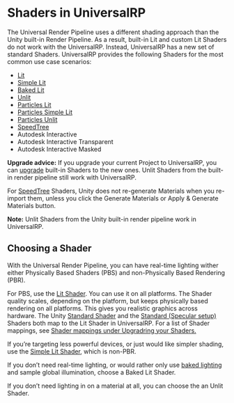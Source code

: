 # Shaders in UniversalRP

The Universal Render Pipeline uses a different shading approach than the Unity built-in Render Pipeline. As a result, built-in Lit and custom Lit Shaders do not work with the UniversalRP. Instead, UniversalRP has a new set of standard Shaders. UniversalRP provides the following Shaders for the most common use case scenarios:

- [Lit](lit-shader.md)
- [Simple Lit](simple-lit-shader.md)
- [Baked Lit](baked-lit-shader.md)
- [Unlit](unlit-shader.md)
- [Particles Lit](particles-lit-shader.md)
- [Particles Simple Lit](particles-simple-lit-shader.md)
- [Particles Unlit](particles-unlit-shader.md)
- [SpeedTree](speedtree.md) 
- Autodesk Interactive
- Autodesk Interactive Transparent
- Autodesk Interactive Masked

**Upgrade advice:** If you upgrade your current Project to UniversalRP, you can [upgrade](upgrading-your-shaders.md) built-in Shaders to the new ones. Unlit Shaders from the built-in render pipeline still work with UniversalRP. 

For [SpeedTree](https://docs.unity3d.com/Manual/SpeedTree.html) Shaders, Unity does not re-generate Materials when you re-import them, unless you click the Generate Materials or Apply & Generate Materials button.

**Note:** Unlit Shaders from the Unity built-in render pipeline work in UniversalRP.



## Choosing a Shader 

With the Universal Render Pipeline, you can have real-time lighting wither either Physically Based Shaders (PBS) and non-Physically Based Rendering (PBR).

For PBS, use the [Lit Shader](lit-shader.md). You can use it on all platforms. The Shader quality scales, depending on the platform, but keeps physically based rendering on all platforms. This gives you realistic graphics across hardware. The Unity [Standard Shader](<https://docs.unity3d.com/Manual/shader-StandardShader.html>) and the [Standard (Specular setup)](https://docs.unity3d.com/Manual/StandardShaderMetallicVsSpecular.html) Shaders both map to the Lit Shader in UniversalRP. For a list of Shader mappings, see [Shader mappings under Upgradring your Shaders.](upgrading-your-shaders.md#shaderMappings)

If you’re targeting less powerful devices, or just would like simpler shading, use the [Simple Lit Shader](simple-lit-shader.md), which is non-PBR. 

If you don’t need real-time lighting, or would rather only use [baked lighting](https://docs.unity3d.com/Manual/LightMode-Baked.html) and sample global illumination, choose a Baked Lit Shader. 

If you don’t need lighting in on a material at all, you can choose the an Unlit Shader. 
